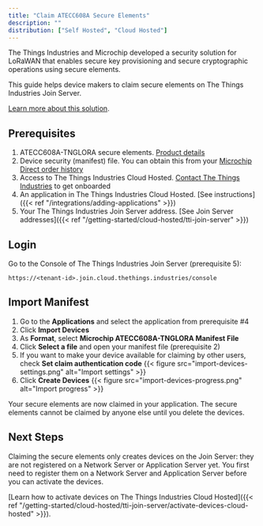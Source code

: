 ```yaml
---
title: "Claim ATECC608A Secure Elements"
description: ""
distribution: ["Self Hosted", "Cloud Hosted"]
---
```


The Things Industries and Microchip developed a security solution for LoRaWAN that enables secure key provisioning and secure cryptographic operations using secure elements.

This guide helps device makers to claim secure elements on The Things Industries Join Server.

<!--more-->

[Learn more about this solution](https://www.thethingsindustries.com/technology/security-solution).

## Prerequisites

1. ATECC608A-TNGLORA secure elements. [Product details](https://www.microchip.com/wwwproducts/en/ATECC608A-TNGLORA)
2. Device security (manifest) file. You can obtain this from your [Microchip Direct order history](https://www.microchipdirect.com/orders)
3. Access to The Things Industries Cloud Hosted. [Contact The Things Industries](mailto:cloud@thethingsindustries.com) to get onboarded
4. An application in The Things Industries Cloud Hosted. [See instructions]({{< ref "/integrations/adding-applications" >}})
5. Your The Things Industries Join Server address. [See Join Server addresses]({{< ref "/getting-started/cloud-hosted/tti-join-server" >}})

## Login

Go to the Console of The Things Industries Join Server (prerequisite 5):

`https://<tenant-id>.join.cloud.thethings.industries/console`

## Import Manifest

1. Go to the **Applications** and select the application from prerequisite #4
2. Click **Import Devices**
3. As **Format**, select **Microchip ATECC608A-TNGLORA Manifest File**
4. Click **Select a file** and open your manifest file (prerequisite 2)
5. If you want to make your device available for claiming by other users, check **Set claim authentication code**
   {{< figure src="import-devices-settings.png" alt="Import settings" >}}   
6. Click **Create Devices**
   {{< figure src="import-devices-progress.png" alt="Import progress" >}}

Your secure elements are now claimed in your application. The secure elements cannot be claimed by anyone else until you delete the devices.

## Next Steps

Claiming the secure elements only creates devices on the Join Server: they are not registered on a Network Server or Application Server yet. You first need to register them on a Network Server and Application Server before you can activate the devices.

[Learn how to activate devices on The Things Industries Cloud Hosted]({{< ref "/getting-started/cloud-hosted/tti-join-server/activate-devices-cloud-hosted" >}}).
